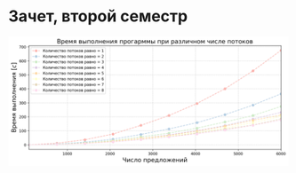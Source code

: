 # Зачет, второй семестр

![График зависимости времени выполения от количества предложений](main.png)
